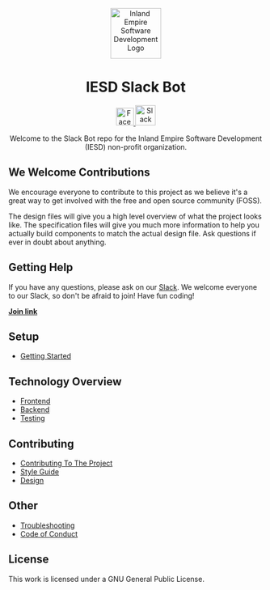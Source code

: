 <p align="center">
  <img 
    alt="Inland Empire Software Development Logo" 
    src="https://user-images.githubusercontent.com/36907562/55706662-9ae24f80-5996-11e9-9557-3a8440c5926a.png" 
    width="100px" >
</p>
<h1 align="center"> 
  IESD Slack Bot
</h1>
<p align="center">
  <a href="https://www.facebook.com/groups/IESoftwareDevelopment/">
    <img 
      alt="Facebook logo" 
      src="https://en.facebookbrand.com/wp-content/uploads/2016/05/flogo_rgb_hex-brc-site-250.png" 
      width="35px">
  </a>
  <a href="https://ie-sd.slack.com">
    <img 
      alt="Slack logo"
      src="https://cdn-images-1.medium.com/max/1600/1*rncLjp_nxRi08Y8AKZCJVA.png"
      width="40px">
  </a>
</p>

<p align="center">
  Welcome to the Slack Bot repo for the Inland Empire Software Development (IESD) non-profit organization.
</p>

## **We Welcome Contributions**
We encourage everyone to contribute to this project as we believe it's a great way to get involved with the free and open source community (FOSS).

The design files will give you a high level overview of what the project looks like. The specification files will give you much more information to help you actually build components to match the actual design file. Ask questions if ever in doubt about anything.

## **Getting Help**

If you have any questions, please ask on our [Slack](https://ie-sd.slack.com). We welcome everyone to our Slack, so don't be afraid to join! Have fun coding!

**<a href="https://bit.ly/2C0umfQ">Join link</a>**

## **Setup**
*   [Getting Started](./docs/SETUP.md)

## **Technology Overview**
*   [Frontend](./docs/FRONTEND.md)
*   [Backend](./docs/BACKEND.md)
*   [Testing](./docs/TESTING.md)

## **Contributing**
*   [Contributing To The Project](./docs/CONTRIBUTING.md)
*   [Style Guide](./docs/STYLE-GUIDE.md)
*   [Design](./docs/DESIGN.md)

## **Other**
*   [Troubleshooting](./docs/TROUBLESHOOTING.md)
*   [Code of Conduct](./docs/CC-en.md) 

## **License**
This work is licensed under a GNU General Public License.
 